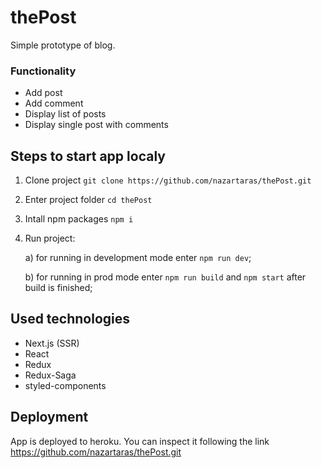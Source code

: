 # thePost
Simple prototype of blog.
### Functionality
* Add post
* Add comment
* Display list of posts
* Display single post with comments

## Steps to start app localy

1. Clone project `git clone https://github.com/nazartaras/thePost.git`
2. Enter project folder `cd thePost`
3. Intall npm packages `npm i`
4. Run project: 

    a) for running in development mode enter `npm run dev`;
    
    b) for running in prod mode enter `npm run build` and `npm start` after build is finished;
    
## Used technologies
- Next.js (SSR)
- React
- Redux
- Redux-Saga
- styled-components

## Deployment

App is deployed to heroku. You can inspect it following the link https://github.com/nazartaras/thePost.git
